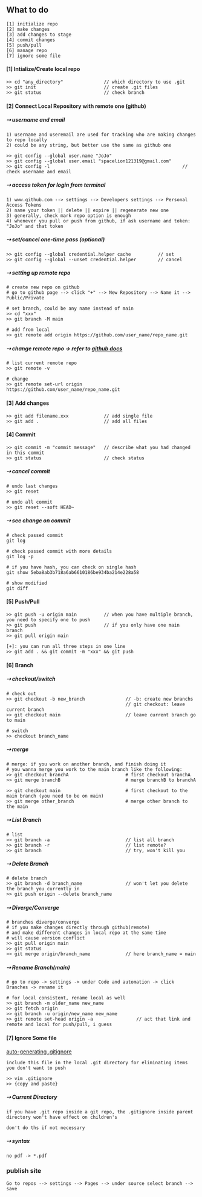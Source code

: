 
## What to do
```
[1] initialize repo 
[2] make changes 
[3] add changes to stage 
[4] commit changes 
[5] push/pull
[6] manage repo
[7] ignore some file
```

#### [1] Intialize/Create local repo
```
>> cd "any_directory"               // which directory to use .git
>> git init                         // create .git files 
>> git status                       // check branch
```
#### [2] Connect Local Repository with remote one (github)
##### &#x21e2; username and email 
```
1) username and useremail are used for tracking who are making changes to repo locally
2) could be any string, but better use the same as github one

>> git config --global user.name "JoJo"
>> git config --global user.email "spacelion121319@gmail.com"
>> git config -l                                                 // check username and email
```
##### &#x21e2; access token for login from terminal 
```
1) www.github.com --> settings --> Developers settings --> Personal Access Tokens
2) name your token || delete || expire || regenerate new one
3) generally, check mark repo option is enough
4) whenever you pull or push from github, if ask username and token: "JoJo" and that token
```

##### &#x21e2; set/cancel one-time pass (optional)
```
>> git config --global credential.helper cache          // set 
>> git config --global --unset credential.helper        // cancel
```
##### &#x21e2; setting up remote repo 
```
# create new repo on github 
# go to github page --> click "+" --> New Repository --> Name it --> Public/Private 

# set branch, could be any name instead of main
>> cd "xxx"
>> git branch -M main

# add from local
>> git remote add origin https://github.com/user_name/repo_name.git
```

##### &#x21e2; change remote repo -> refer to [*github docs*](https://docs.github.com/en/get-started/getting-started-with-git/managing-remote-repositories)
```
# list current remote repo 
>> git remote -v 

# change 
>> git remote set-url origin https://github.com/user_name/repo_name.git
```

#### [3] Add changes 
```
>> git add filename.xxx             // add single file 
>> git add .                        // add all files 
```

#### [4] Commit 
```
>> git commit -m "commit message"   // describe what you had changed in this commit
>> git status                       // check status
```
##### &#x21e2; cancel commit 
```
# undo last changes 
>> git reset

# undo all commit
>> git reset --soft HEAD~
```
##### &#x21e2; see change on commit
```
# check passed commit 
git log 

# check passed commit with more details 
git log -p 

# if you have hash, you can check on single hash
git show 5eba8ab3b718a6ab6610186be934ba214e228a58

# show modified
git diff
```

#### [5] Push/Pull
```
>> git push -u origin main          // when you have multiple branch, you need to specify one to push 
>> git push                         // if you only have one main branch
>> git pull origin main

[+]: you can run all three steps in one line
>> git add . && git commit -m "xxx" && git push
```
#### [6] Branch
##### &#x21e2; checkout/switch
```
# check out
>> git checkout -b new_branch               // -b: create new branchs 
                                            // git checkout: leave current branch 
>> git checkout main                        // leave current branch go to main

# switch
>> checkout branch_name 
```
##### &#x21e2; merge
```
# merge: if you work on another branch, and finish doing it 
# you wanna merge you work to the main branch like the following:
>> git checkout branchA                     # first checkout branchA 
>> git merge branchB                        # merge branchB to branchA

>> git checkout main                        # first checkout to the main branch (you need to be on main)
>> git merge other_branch                   # merge other branch to the main 
```
##### &#x21e2; List Branch
```
# list
>> git branch -a                            // list all branch 
>> git branch -r                            // list remote? 
>> git branch                               // try, won't kill you
```
##### &#x21e2; Delete Branch
```
# delete branch 
>> git branch -d branch_name                // won't let you delete the branch you currently in
>> git push origin --delete branch_name 

```
##### &#x21e2; Diverge/Converge
```
# branches diverge/converge
# if you make changes directly through github(remote)
# and make different changes in local repo at the same time 
# will cause version conflict 
>> git pull origin main 
>> git status 
>> git merge origin/branch_name             // here branch_name = main
```
##### &#x21e2; Rename Branch(main)
```
# go to repo -> settings -> under Code and automation -> click Branches -> rename it

# for local consistent, rename local as well 
>> git branch -m older_name new_name 
>> git fetch origin 
>> git branch -u origin/new_name new_name 
>> git remote set-head origin -a                // act that link and remote and local for push/pull, i guess
```

#### [7] Ignore Some file
[auto-generating .gitignore](https://www.toptal.com/developers/gitignore)
```
include this file in the local .git directory for eliminating items you don't want to push 

>> vim .gitignore 
>> {copy and paste}
```

##### &#x21e2; Current Directory 
```
if you have .git repo inside a git repo, the .gitignore inside parent directory won't have effect on children's

don't do ths if not necessary
```

##### &#x21e2; syntax 
```
no pdf -> *.pdf
```

### publish site
```
Go to repos --> settings --> Pages --> under source select branch --> save 
```
